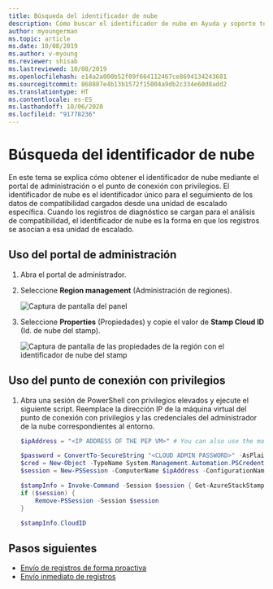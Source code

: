 ```yaml
---
title: Búsqueda del identificador de nube
description: Cómo buscar el identificador de nube en Ayuda y soporte técnico de Azure Stack Hub.
author: myoungerman
ms.topic: article
ms.date: 10/08/2019
ms.author: v-myoung
ms.reviewer: shisab
ms.lastreviewed: 10/08/2019
ms.openlocfilehash: e14a2a000b52f09f664112467ce8694134243681
ms.sourcegitcommit: 868887e4b13b1572f15004a9db2c334e60d8add2
ms.translationtype: HT
ms.contentlocale: es-ES
ms.lasthandoff: 10/06/2020
ms.locfileid: "91778236"
---
```

# <a name="find-your-cloud-id"></a>Búsqueda del identificador de nube

En este tema se explica cómo obtener el identificador de nube mediante el portal de administración o el punto de conexión con privilegios. El identificador de nube es el identificador único para el seguimiento de los datos de compatibilidad cargados desde una unidad de escalado específica. Cuando los registros de diagnóstico se cargan para el análisis de compatibilidad, el identificador de nube es la forma en que los registros se asocian a esa unidad de escalado.

## <a name="use-the-administrator-portal"></a>Uso del portal de administración

1. Abra el portal de administrador. 
1. Seleccione **Region management** (Administración de regiones).

   ![Captura de pantalla del panel](./media/azure-stack-automatic-log-collection/dashboard.png)

1. Seleccione **Properties** (Propiedades) y copie el valor de **Stamp Cloud ID** (Id. de nube del stamp).

   ![Captura de pantalla de las propiedades de la región con el identificador de nube del stamp](media/azure-stack-automatic-log-collection/region-properties-blade-with-stamp-cloud-id.png)


## <a name="use-the-privileged-endpoint"></a>Uso del punto de conexión con privilegios

1. Abra una sesión de PowerShell con privilegios elevados y ejecute el siguiente script. Reemplace la dirección IP de la máquina virtual del punto de conexión con privilegios y las credenciales del administrador de la nube correspondientes al entorno. 

   ```powershell
   $ipAddress = "<IP ADDRESS OF THE PEP VM>" # You can also use the machine name instead of IP here.

   $password = ConvertTo-SecureString "<CLOUD ADMIN PASSWORD>" -AsPlainText -Force
   $cred = New-Object -TypeName System.Management.Automation.PSCredential ("<DOMAIN NAME>\CloudAdmin", $password)
   $session = New-PSSession -ComputerName $ipAddress -ConfigurationName PrivilegedEndpoint -Credential $cred

   $stampInfo = Invoke-Command -Session $session { Get-AzureStackStampInformation }
   if ($session) {
       Remove-PSSession -Session $session
   }

   $stampInfo.CloudID
   ```

## <a name="next-steps"></a>Pasos siguientes

* [Envío de registros de forma proactiva](./azure-stack-diagnostic-log-collection-overview.md#send-logs-proactively)
* [Envío inmediato de registros](./azure-stack-diagnostic-log-collection-overview.md#send-logs-now)
